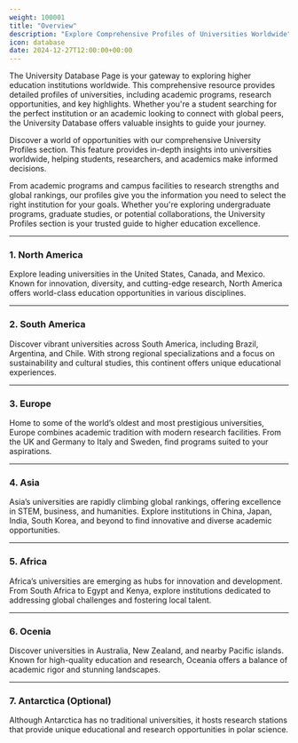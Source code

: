 ```yaml
---
weight: 100001
title: "Overview"
description: "Explore Comprehensive Profiles of Universities Worldwide"
icon: database
date: 2024-12-27T12:00:00+00:00
---
```


The University Database Page is your gateway to exploring higher education institutions worldwide. This comprehensive resource provides detailed profiles of universities, including academic programs, research opportunities, and key highlights. Whether you're a student searching for the perfect institution or an academic looking to connect with global peers, the University Database offers valuable insights to guide your journey.

Discover a world of opportunities with our comprehensive University Profiles section. This feature provides in-depth insights into universities worldwide, helping students, researchers, and academics make informed decisions.

From academic programs and campus facilities to research strengths and global rankings, our profiles give you the information you need to select the right institution for your goals. Whether you're exploring undergraduate programs, graduate studies, or potential collaborations, the University Profiles section is your trusted guide to higher education excellence.

---

### 1. **North America**

Explore leading universities in the United States, Canada, and Mexico. Known for innovation, diversity, and cutting-edge research, North America offers world-class education opportunities in various disciplines.

---

### 2. **South America**

Discover vibrant universities across South America, including Brazil, Argentina, and Chile. With strong regional specializations and a focus on sustainability and cultural studies, this continent offers unique educational experiences.

---

### 3. **Europe**

Home to some of the world’s oldest and most prestigious universities, Europe combines academic tradition with modern research facilities. From the UK and Germany to Italy and Sweden, find programs suited to your aspirations.

---

### 4. **Asia**

Asia’s universities are rapidly climbing global rankings, offering excellence in STEM, business, and humanities. Explore institutions in China, Japan, India, South Korea, and beyond to find innovative and diverse academic opportunities.

---

### 5. **Africa**

Africa’s universities are emerging as hubs for innovation and development. From South Africa to Egypt and Kenya, explore institutions dedicated to addressing global challenges and fostering local talent.

---

### 6. **Ocenia**

Discover universities in Australia, New Zealand, and nearby Pacific islands. Known for high-quality education and research, Oceania offers a balance of academic rigor and stunning landscapes.

---

### 7. **Antarctica (Optional)**

Although Antarctica has no traditional universities, it hosts research stations that provide unique educational and research opportunities in polar science.